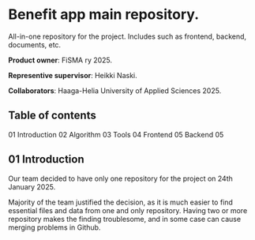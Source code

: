 # Benefit app main repository.
All-in-one repository for the project. Includes such as frontend, backend, documents, etc.

**Product owner**: FiSMA ry 2025.

**Representive supervisor**: Heikki Naski.

**Collaborators**: Haaga-Helia University of Applied Sciences 2025.

## Table of contents

01 Introduction
02 Algorithm
03 Tools
04 Frontend
05 Backend
05

## 01 Introduction

Our team decided to have only one repository for the project on 24th January 2025.

Majority of the team justified the decision, as it is much easier
to find essential files and data from one and only repository.
Having two or more repository makes the finding troublesome,
and in some case can cause merging problems in Github.

